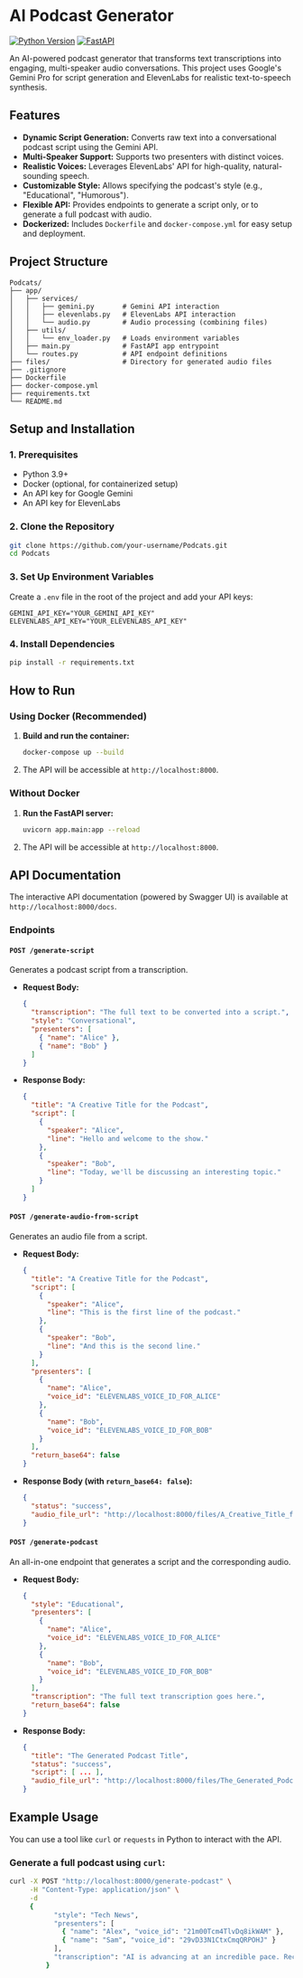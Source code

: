 # AI Podcast Generator

[![Python Version](https://img.shields.io/badge/python-3.9+-blue.svg)](https://www.python.org/downloads/) [![FastAPI](https://img.shields.io/badge/FastAPI-0.100.0-green.svg)](https://fastapi.tiangolo.com/)

An AI-powered podcast generator that transforms text transcriptions into engaging, multi-speaker audio conversations. This project uses Google's Gemini Pro for script generation and ElevenLabs for realistic text-to-speech synthesis.

## Features

- **Dynamic Script Generation:** Converts raw text into a conversational podcast script using the Gemini API.
- **Multi-Speaker Support:** Supports two presenters with distinct voices.
- **Realistic Voices:** Leverages ElevenLabs' API for high-quality, natural-sounding speech.
- **Customizable Style:** Allows specifying the podcast's style (e.g., "Educational", "Humorous").
- **Flexible API:** Provides endpoints to generate a script only, or to generate a full podcast with audio.
- **Dockerized:** Includes `Dockerfile` and `docker-compose.yml` for easy setup and deployment.

## Project Structure

```
Podcats/
├── app/
│   ├── services/
│   │   ├── gemini.py       # Gemini API interaction
│   │   ├── elevenlabs.py   # ElevenLabs API interaction
│   │   └── audio.py        # Audio processing (combining files)
│   ├── utils/
│   │   └── env_loader.py   # Loads environment variables
│   ├── main.py             # FastAPI app entrypoint
│   └── routes.py           # API endpoint definitions
├── files/                  # Directory for generated audio files
├── .gitignore
├── Dockerfile
├── docker-compose.yml
├── requirements.txt
└── README.md
```

## Setup and Installation

### 1. Prerequisites

- Python 3.9+
- Docker (optional, for containerized setup)
- An API key for Google Gemini
- An API key for ElevenLabs

### 2. Clone the Repository

```bash
git clone https://github.com/your-username/Podcats.git
cd Podcats
```

### 3. Set Up Environment Variables

Create a `.env` file in the root of the project and add your API keys:

```
GEMINI_API_KEY="YOUR_GEMINI_API_KEY"
ELEVENLABS_API_KEY="YOUR_ELEVENLABS_API_KEY"
```

### 4. Install Dependencies

```bash
pip install -r requirements.txt
```

## How to Run

### Using Docker (Recommended)

1.  **Build and run the container:**

    ```bash
    docker-compose up --build
    ```

2.  The API will be accessible at `http://localhost:8000`.

### Without Docker

1.  **Run the FastAPI server:**

    ```bash
    uvicorn app.main:app --reload
    ```

2.  The API will be accessible at `http://localhost:8000`.

## API Documentation

The interactive API documentation (powered by Swagger UI) is available at `http://localhost:8000/docs`.

### Endpoints

#### `POST /generate-script`

Generates a podcast script from a transcription.

- **Request Body:**

  ```json
  {
    "transcription": "The full text to be converted into a script.",
    "style": "Conversational",
    "presenters": [
      { "name": "Alice" },
      { "name": "Bob" }
    ]
  }
  ```

- **Response Body:**

  ```json
  {
    "title": "A Creative Title for the Podcast",
    "script": [
      {
        "speaker": "Alice",
        "line": "Hello and welcome to the show."
      },
      {
        "speaker": "Bob",
        "line": "Today, we'll be discussing an interesting topic."
      }
    ]
  }
  ```

#### `POST /generate-audio-from-script`

Generates an audio file from a script.

- **Request Body:**

  ```json
  {
    "title": "A Creative Title for the Podcast",
    "script": [
      {
        "speaker": "Alice",
        "line": "This is the first line of the podcast."
      },
      {
        "speaker": "Bob",
        "line": "And this is the second line."
      }
    ],
    "presenters": [
      {
        "name": "Alice",
        "voice_id": "ELEVENLABS_VOICE_ID_FOR_ALICE"
      },
      {
        "name": "Bob",
        "voice_id": "ELEVENLABS_VOICE_ID_FOR_BOB"
      }
    ],
    "return_base64": false
  }
  ```

- **Response Body (with `return_base64: false`):**

  ```json
  {
    "status": "success",
    "audio_file_url": "http://localhost:8000/files/A_Creative_Title_for_the_Podcast_... .mp3"
  }
  ```

#### `POST /generate-podcast`

An all-in-one endpoint that generates a script and the corresponding audio.

- **Request Body:**

  ```json
  {
    "style": "Educational",
    "presenters": [
      {
        "name": "Alice",
        "voice_id": "ELEVENLABS_VOICE_ID_FOR_ALICE"
      },
      {
        "name": "Bob",
        "voice_id": "ELEVENLABS_VOICE_ID_FOR_BOB"
      }
    ],
    "transcription": "The full text transcription goes here.",
    "return_base64": false
  }
  ```

- **Response Body:**

  ```json
  {
    "title": "The Generated Podcast Title",
    "status": "success",
    "script": [ ... ],
    "audio_file_url": "http://localhost:8000/files/The_Generated_Podcast_Title_... .mp3"
  }
  ```

## Example Usage

You can use a tool like `curl` or `requests` in Python to interact with the API.

### Generate a full podcast using `curl`:

```bash
curl -X POST "http://localhost:8000/generate-podcast" \
     -H "Content-Type: application/json" \
     -d 
     {
           "style": "Tech News",
           "presenters": [
             { "name": "Alex", "voice_id": "21m00Tcm4TlvDq8ikWAM" },
             { "name": "Sam", "voice_id": "29vD33N1CtxCmqQRPOHJ" }
           ],
           "transcription": "AI is advancing at an incredible pace. Recent breakthroughs in large language models have opened up new possibilities for natural language understanding and generation."
         }
```

